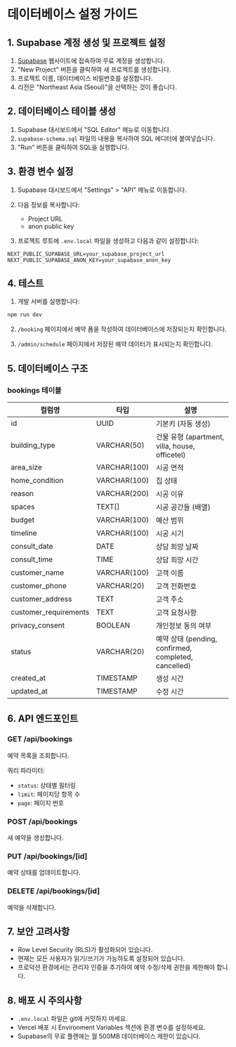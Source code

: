 # 데이터베이스 설정 가이드

## 1. Supabase 계정 생성 및 프로젝트 설정

1. [Supabase](https://supabase.com/) 웹사이트에 접속하여 무료 계정을 생성합니다.
2. "New Project" 버튼을 클릭하여 새 프로젝트를 생성합니다.
3. 프로젝트 이름, 데이터베이스 비밀번호를 설정합니다.
4. 리전은 "Northeast Asia (Seoul)"을 선택하는 것이 좋습니다.

## 2. 데이터베이스 테이블 생성

1. Supabase 대시보드에서 "SQL Editor" 메뉴로 이동합니다.
2. `supabase-schema.sql` 파일의 내용을 복사하여 SQL 에디터에 붙여넣습니다.
3. "Run" 버튼을 클릭하여 SQL을 실행합니다.

## 3. 환경 변수 설정

1. Supabase 대시보드에서 "Settings" > "API" 메뉴로 이동합니다.
2. 다음 정보를 복사합니다:
   - Project URL
   - anon public key

3. 프로젝트 루트에 `.env.local` 파일을 생성하고 다음과 같이 설정합니다:

```env
NEXT_PUBLIC_SUPABASE_URL=your_supabase_project_url
NEXT_PUBLIC_SUPABASE_ANON_KEY=your_supabase_anon_key
```

## 4. 테스트

1. 개발 서버를 실행합니다:
```bash
npm run dev
```

2. `/booking` 페이지에서 예약 폼을 작성하여 데이터베이스에 저장되는지 확인합니다.

3. `/admin/schedule` 페이지에서 저장된 예약 데이터가 표시되는지 확인합니다.

## 5. 데이터베이스 구조

### bookings 테이블

| 컬럼명 | 타입 | 설명 |
|--------|------|------|
| id | UUID | 기본키 (자동 생성) |
| building_type | VARCHAR(50) | 건물 유형 (apartment, villa, house, officetel) |
| area_size | VARCHAR(100) | 시공 면적 |
| home_condition | VARCHAR(100) | 집 상태 |
| reason | VARCHAR(200) | 시공 이유 |
| spaces | TEXT[] | 시공 공간들 (배열) |
| budget | VARCHAR(100) | 예산 범위 |
| timeline | VARCHAR(100) | 시공 시기 |
| consult_date | DATE | 상담 희망 날짜 |
| consult_time | TIME | 상담 희망 시간 |
| customer_name | VARCHAR(100) | 고객 이름 |
| customer_phone | VARCHAR(20) | 고객 전화번호 |
| customer_address | TEXT | 고객 주소 |
| customer_requirements | TEXT | 고객 요청사항 |
| privacy_consent | BOOLEAN | 개인정보 동의 여부 |
| status | VARCHAR(20) | 예약 상태 (pending, confirmed, completed, cancelled) |
| created_at | TIMESTAMP | 생성 시간 |
| updated_at | TIMESTAMP | 수정 시간 |

## 6. API 엔드포인트

### GET /api/bookings
예약 목록을 조회합니다.

쿼리 파라미터:
- `status`: 상태별 필터링
- `limit`: 페이지당 항목 수
- `page`: 페이지 번호

### POST /api/bookings
새 예약을 생성합니다.

### PUT /api/bookings/[id]
예약 상태를 업데이트합니다.

### DELETE /api/bookings/[id]
예약을 삭제합니다.

## 7. 보안 고려사항

- Row Level Security (RLS)가 활성화되어 있습니다.
- 현재는 모든 사용자가 읽기/쓰기가 가능하도록 설정되어 있습니다.
- 프로덕션 환경에서는 관리자 인증을 추가하여 예약 수정/삭제 권한을 제한해야 합니다.

## 8. 배포 시 주의사항

- `.env.local` 파일은 git에 커밋하지 마세요.
- Vercel 배포 시 Environment Variables 섹션에 환경 변수를 설정하세요.
- Supabase의 무료 플랜에는 월 500MB 데이터베이스 제한이 있습니다.